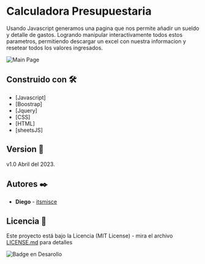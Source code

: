 # Calculadora Presupuestaria

Usando Javascript generamos una pagina que nos permite añadir un sueldo y detalle de gastos. Logrando manipular interactivamente todos estos parametros, permitiendo descargar un excel con nuestra informacion y resetear todos los valores ingresados.

![Main Page](https://github.com/itsmisce/presupuestoJS/blob/main/SRC/IMG/pagina_main.png)



## Construido con 🛠️

* [Javascript]
* [Boostrap]
* [Jquery]
* [CSS]
* [HTML]
* [sheetsJS]


## Version 📌

v1.0 Abril del 2023.

## Autores ✒️

* **Diego** - [itsmisce](https://github.com/itsmisce)



## Licencia 📄

Este proyecto está bajo la Licencia (MIT License) - mira el archivo [LICENSE.md](LICENSE.md) para detalles


 ![Badge en Desarollo](https://img.shields.io/badge/STATUS-EN%20DESAROLLO-green)
